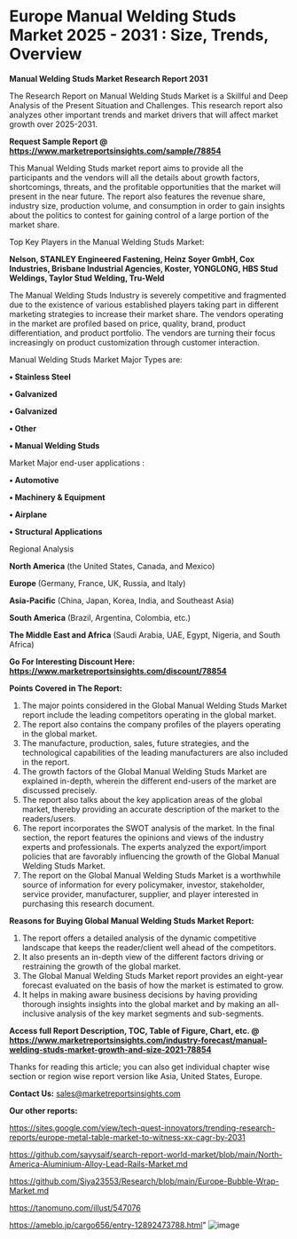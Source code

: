 # Europe Manual Welding Studs Market 2025 - 2031 : Size, Trends, Overview

<strong>Manual Welding Studs Market Research Report 2031</strong>

The Research Report on Manual Welding Studs Market is a Skillful and Deep Analysis of the Present Situation and Challenges. This research report also analyzes other important trends and market drivers that will affect market growth over 2025-2031.

<strong>Request Sample Report @ <a href=https://www.marketreportsinsights.com/sample/78854>https://www.marketreportsinsights.com/sample/78854</a></strong>

This Manual Welding Studs market report aims to provide all the participants and the vendors will all the details about growth factors, shortcomings, threats, and the profitable opportunities that the market will present in the near future. The report also features the revenue share, industry size, production volume, and consumption in order to gain insights about the politics to contest for gaining control of a large portion of the market share.

Top Key Players in the Manual Welding Studs Market:

<strong>Nelson, STANLEY Engineered Fastening, Heinz Soyer GmbH, Cox Industries, Brisbane Industrial Agencies, Koster, YONGLONG, HBS Stud Weldings, Taylor Stud Welding, Tru-Weld</strong>

The Manual Welding Studs Industry is severely competitive and fragmented due to the existence of various established players taking part in different marketing strategies to increase their market share. The vendors operating in the market are profiled based on price, quality, brand, product differentiation, and product portfolio. The vendors are turning their focus increasingly on product customization through customer interaction.

Manual Welding Studs Market Major Types are:

<strong>• Stainless Steel

• Galvanized

• Galvanized

• Other

• Manual Welding Studs</strong>

Market Major end-user applications :

<strong>• Automotive

• Machinery & Equipment

• Airplane

• Structural Applications</strong>

Regional Analysis

</u><strong><b>North America</b></strong> (the United States, Canada, and Mexico)

<strong><b>Europe </b></strong>(Germany, France, UK, Russia, and Italy)

<strong><b>Asia-Pacific</b></strong> (China, Japan, Korea, India, and Southeast Asia)

<strong><b>South America</b></strong> (Brazil, Argentina, Colombia, etc.)

<strong><b>The Middle East and Africa</b></strong> (Saudi Arabia, UAE, Egypt, Nigeria, and South Africa)

<strong>Go For Interesting Discount Here: <a href=https://www.marketreportsinsights.com/discount/78854>https://www.marketreportsinsights.com/discount/78854</a></strong>

<strong>Points Covered in The Report:</strong>
<ol>
  <li>The major points considered in the Global Manual Welding Studs Market report include the leading competitors operating in the global market.</li>
  <li>The report also contains the company profiles of the players operating in the global market.</li>
  <li>The manufacture, production, sales, future strategies, and the technological capabilities of the leading manufacturers are also included in the report.</li>
  <li>The growth factors of the Global Manual Welding Studs Market are explained in-depth, wherein the different end-users of the market are discussed precisely.</li>
  <li>The report also talks about the key application areas of the global market, thereby providing an accurate description of the market to the readers/users.</li>
  <li>The report incorporates the SWOT analysis of the market. In the final section, the report features the opinions and views of the industry experts and professionals. The experts analyzed the export/import policies that are favorably influencing the growth of the Global Manual Welding Studs Market.</li>
  <li>The report on the Global Manual Welding Studs Market is a worthwhile source of information for every policymaker, investor, stakeholder, service provider, manufacturer, supplier, and player interested in purchasing this research document.</li>
</ol>
<strong>Reasons for Buying Global Manual Welding Studs Market Report:</strong>

<ol>
  <li>The report offers a detailed analysis of the dynamic competitive landscape that keeps the reader/client well ahead of the competitors.</li>
  <li>It also presents an in-depth view of the different factors driving or restraining the growth of the global market.</li>
  <li>The Global Manual Welding Studs Market report provides an eight-year forecast evaluated on the basis of how the market is estimated to grow.</li>
  <li>It helps in making aware business decisions by having providing thorough insights insights into the global market and by making an all-inclusive analysis of the key market segments and sub-segments.</li>
</ol>
<strong>Access full Report Description, TOC, Table of Figure, Chart, etc. @ <a href=https://www.marketreportsinsights.com/industry-forecast/manual-welding-studs-market-growth-and-size-2021-78854>https://www.marketreportsinsights.com/industry-forecast/manual-welding-studs-market-growth-and-size-2021-78854</a></strong>


Thanks for reading this article; you can also get individual chapter wise section or region wise report version like Asia, United States, Europe.

<strong>Contact Us:</strong>
sales@marketreportsinsights.com

<strong>Our other reports:</strong>

<a href=https://sites.google.com/view/tech-quest-innovators/trending-research-reports/europe-metal-table-market-to-witness-xx-cagr-by-2031>https://sites.google.com/view/tech-quest-innovators/trending-research-reports/europe-metal-table-market-to-witness-xx-cagr-by-2031</a>

<a href=https://github.com/sayysaif/search-report-world-market/blob/main/North-America-Aluminium-Alloy-Lead-Rails-Market.md>https://github.com/sayysaif/search-report-world-market/blob/main/North-America-Aluminium-Alloy-Lead-Rails-Market.md</a>

<a href=https://github.com/Siya23553/Research/blob/main/Europe-Bubble-Wrap-Market.md>https://github.com/Siya23553/Research/blob/main/Europe-Bubble-Wrap-Market.md</a>

<a href=https://tanomuno.com/illust/547076>https://tanomuno.com/illust/547076</a>

<a href=https://ameblo.jp/cargo656/entry-12892473788.html>https://ameblo.jp/cargo656/entry-12892473788.html</a>"
![image](https://github.com/user-attachments/assets/090a567a-2652-4950-9ad0-018487529025)
